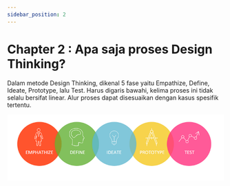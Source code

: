 ```yaml
---
sidebar_position: 2
---
```


# Chapter 2 : Apa saja proses Design Thinking?

Dalam metode Design Thinking, dikenal 5 fase yaitu Empathize, Define, Ideate, Prototype, lalu Test. Harus digaris bawahi, kelima proses ini tidak selalu bersifat linear. Alur proses dapat disesuaikan dengan kasus spesifik tertentu.

![Docusaurus Plushie](./img/gambar2.png)
